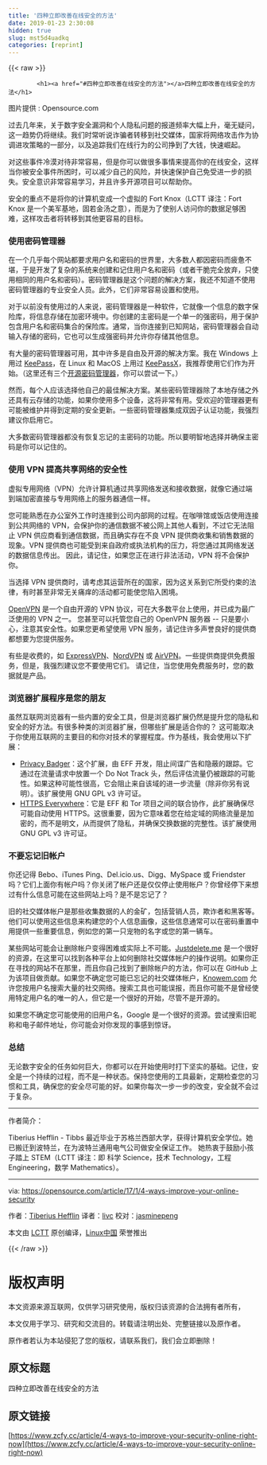```yaml
---
title: '四种立即改善在线安全的方法' 
date: 2019-01-23 2:30:08
hidden: true
slug: mst5d4uadkq
categories: [reprint]
---
```


{{< raw >}}

            <h1><a href="#四种立即改善在线安全的方法"></a>四种立即改善在线安全的方法</h1>
<p>图片提供 : Opensource.com</p>
<p>过去几年来，关于数字安全漏洞和个人隐私问题的报道频率大幅上升，毫无疑问，这一趋势仍将继续。我们时常听说诈骗者转移到社交媒体，国家将网络攻击作为协调进攻策略的一部分，以及追踪我们在线行为的公司挣到了大钱，快速崛起。</p>
<p>对这些事件冷漠对待非常容易，但是你可以做很多事情来提高你的在线安全，这样当你被安全事件所困时，可以减少自己的风险，并快速保护自己免受进一步的损失。安全意识非常容易学习，并且许多开源项目可以帮助你。</p>
<p>安全的重点不是将你的计算机变成一个虚拟的 Fort Knox（LCTT 译注：Fort Knox 是一个美军基地，固若金汤之意），而是为了使别人访问你的数据足够困难，这样攻击者将转移到其他更容易的目标。</p>
<h3><a href="#使用密码管理器"></a>使用密码管理器</h3>
<p>在一个几乎每个网站都要求用户名和密码的世界里，大多数人都因密码而疲惫不堪，于是开发了复杂的系统来创建和记住用户名和密码（或者干脆完全放弃，只使用相同的用户名和密码）。密码管理器是这个问题的解决方案，我还不知道不使用密码管理器的专业安全人员。此外，它们非常容易设置和使用。</p>
<p>对于以前没有使用过的人来说，密码管理器是一种软件，它就像一个信息的数字保险库，将信息存储在加密环境中。你创建的主密码是一个单一的强密码，用于保护包含用户名和密码集合的保险库。通常，当你连接到已知网站，密码管理器会自动输入存储的密码，它也可以生成强密码并允许你存储其他信息。</p>
<p>有大量的密码管理器可用，其中许多是自由及开源的解决方案。我在 Windows 上用过 <a href="http://keepass.info/">KeePass</a>，在 Linux 和 MacOS 上用过 <a href="https://opensource.com/business/16/5/keepassx">KeePassX</a>，我推荐使用它们作为开始。（这里还有三个<a href="https://linux.cn/article-8055-1.html">开源密码管理器</a>，你可以尝试一下。）</p>
<p>然而，每个人应该选择他自己的最佳解决方案。某些密码管理器除了本地存储之外还具有云存储的功能，如果你使用多个设备，这将非常有用。受欢迎的管理器更有可能被维护并得到定期的安全更新。一些密码管理器集成双因子认证功能，我强烈建议你启用它。</p>
<p>大多数密码管理器都没有恢复忘记的主密码的功能。所以要明智地选择并确保主密码是你可以记住的。</p>
<h3><a href="#使用-vpn-提高共享网络的安全性"></a>使用 VPN 提高共享网络的安全性</h3>
<p>虚拟专用网络（VPN）允许计算机通过共享网络发送和接收数据，就像它通过端到端加密直接与专用网络上的服务器通信一样。</p>
<p>您可能熟悉在办公室外工作时连接到公司内部网的过程。在咖啡馆或饭店使用连接到公共网络的 VPN，会保护你的通信数据不被公网上其他人看到，不过它无法阻止 VPN 供应商看到通信数据，而且确实存在不良 VPN 提供商收集和销售数据的现象。VPN 提供商也可能受到来自政府或执法机构的压力，将您通过其网络发送的数据信息传出。 因此，请记住，如果您正在进行非法活动，VPN 将不会保护你。</p>
<p>当选择 VPN 提供商时，请考虑其运营所在的国家，因为这关系到它所受约束的法律，有时甚至非常无关痛痒的活动都可能使您陷入困境。</p>
<p><a href="https://openvpn.net/">OpenVPN</a> 是一个自由开源的 VPN 协议，可在大多数平台上使用，并已成为最广泛使用的 VPN 之一。 您甚至可以托管您自己的 OpenVPN 服务器 -- 只是要小心，注意其安全性。如果您更希望使用 VPN 服务，请记住许多声誉良好的提供商都想要为您提供服务。</p>
<p>有些是收费的，如 <a href="https://www.expressvpn.com/">ExpressVPN</a>、<a href="https://nordvpn.com/">NordVPN</a> 或 <a href="https://airvpn.org/">AirVPN</a>。一些提供商提供免费服务，但是，我强烈建议您不要使用它们。 请记住，当您使用免费服务时，您的数据就是产品。</p>
<h3><a href="#浏览器扩展程序是您的朋友"></a>浏览器扩展程序是您的朋友</h3>
<p>虽然互联网浏览器有一些内置的安全工具，但是浏览器扩展仍然是提升您的隐私和安全的好方法。有很多种类的浏览器扩展，但哪些扩展是适合你的？ 这可能取决于你使用互联网的主要目的和你对技术的掌握程度。作为基线，我会使用以下扩展：</p>
<ul>
<li><a href="https://www.eff.org/privacybadger">Privacy Badger</a>：这个扩展，由 EFF 开发，阻止间谍广告和隐蔽的跟踪。它通过在流量请求中放置一个 Do Not Track 头，然后评估流量仍被跟踪的可能性。如果这种可能性很高，它会阻止来自该域的进一步流量（除非你另有说明）。该扩展使用 GNU GPL v3 许可证。</li>
<li><a href="https://www.eff.org/Https-everywhere">HTTPS Everywhere</a>：它是 EFF 和 Tor 项目之间的联合协作，此扩展确保尽可能自动使用 HTTPS。这很重要，因为它意味着您在给定域的网络流量是加密的，而不是明文，从而提供了隐私，并确保交换数据的完整性。该扩展使用 GNU GPL v3 许可证。</li>
</ul>
<h3><a href="#不要忘记旧帐户"></a>不要忘记旧帐户</h3>
<p>你还记得 Bebo、iTunes Ping、Del.icio.us、Digg、MySpace 或 Friendster 吗？它们上面你有帐户吗？你关闭了帐户还是仅仅停止使用帐户？你曾经停下来想过有什么信息可能在这些网站上吗？是不是忘记了？</p>
<p>旧的社交媒体帐户是那些收集数据的人的金矿，包括营销人员，欺诈者和黑客等。他们可以使用这些信息来构建您的个人信息画像，这些信息通常可以在密码重置中用提供一些重要信息，例如您的第一只宠物的名字或您的第一辆车。</p>
<p>某些网站可能会让删除帐户变得困难或实际上不可能。<a href="http://backgroundchecks.org/justdeleteme/">Justdelete.me</a> 是一个很好的资源，在这里可以找到各种平台上如何删除社交媒体帐户的操作说明。如果你正在寻找的网站不在那里，而且你自己找到了删除帐户的方法，你可以在 GitHub 上为该项目做贡献。如果您不确定您可能已忘记的社交媒体帐户，<a href="http://knowem.com/">Knowem.com</a> 允许您按用户名搜索大量的社交网络。搜索工具也可能误报，而且你可能不是曾经使用特定用户名的唯一的人，但它是一个很好的开始，尽管不是开源的。</p>
<p>如果您不确定您可能使用的旧用户名，Google 是一个很好的资源。尝试搜索旧昵称和电子邮件地址，你可能会对你发现的事感到惊讶。</p>
<h3><a href="#总结"></a>总结</h3>
<p>无论数字安全的任务如何巨大，你都可以在开始使用时打下坚实的基础。记住，安全是一个持续的过程，而不是一种状态。保持您使用的工具最新，定期检查您的习惯和工具，确保您的安全尽可能的好。如果你每次一步一步的改变，安全就不会过于复杂。</p>
<hr>
<p>作者简介：</p>
<p>Tiberius Hefflin - Tibbs 最近毕业于苏格兰西部大学，获得计算机安全学位。她已搬迁到波特兰，在为波特兰通用电气公司做安全保证工作。 她热衷于鼓励小孩子踏上 STEM（LCTT 译注：即 科学 Science，技术 Technology，工程 Engineering，数学 Mathematics）。</p>
<hr>
<p>via: <a href="https://opensource.com/article/17/1/4-ways-improve-your-online-security">https://opensource.com/article/17/1/4-ways-improve-your-online-security</a></p>
<p>作者：<a href="https://opensource.com/users/whatatiberius">Tiberius Hefflin</a> 译者：<a href="https://github.com/livc">livc</a> 校对：<a href="https://github.com/jasminepeng">jasminepeng</a></p>
<p>本文由 <a href="https://github.com/LCTT/TranslateProject">LCTT</a> 原创编译，<a href="https://linux.cn/">Linux中国</a> 荣誉推出</p>

          
{{< /raw >}}

# 版权声明
本文资源来源互联网，仅供学习研究使用，版权归该资源的合法拥有者所有，

本文仅用于学习、研究和交流目的。转载请注明出处、完整链接以及原作者。

原作者若认为本站侵犯了您的版权，请联系我们，我们会立即删除！

## 原文标题
四种立即改善在线安全的方法

## 原文链接
[https://www.zcfy.cc/article/4-ways-to-improve-your-security-online-right-now](https://www.zcfy.cc/article/4-ways-to-improve-your-security-online-right-now)

